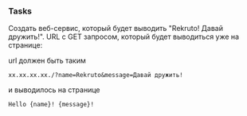 <h3>Tasks</h3>

Создать веб-сервис, который будет выводить "Rekruto! Давай дружить!". 
URL с GET запросом, который будет выводиться уже на странице:

url должен быть таким
```
xx.xx.xx.xx./?name=Rekruto&message=Давай дружить!
```
и выводилось на странице
```
Hello {name}! {message}!
```
